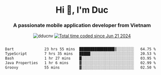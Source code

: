 <h1 align="center">
  Hi 👋, I'm  Duc</h1>
<h3 align="center">A passionate mobile application developer from Vietnam</h3>  
  
<p align="center"> <img src="https://komarev.com/ghpvc/?username=dducnv&label=Profile%20views&color=0e75b6&style=flat" alt="dducnv" /> 
<a href="https://wakatime.com/@4d2a2cd9-1bcb-4dd1-84a4-dce128a35137"><img src="https://wakatime.com/badge/user/4d2a2cd9-1bcb-4dd1-84a4-dce128a35137.svg" alt="Total time coded since Jun 21 2024" /></a>
</p>  

<div style="width: 100vw; overflow-x: auto; flex:center">
  <!--START_SECTION:waka-->

```txt
Dart              23 hrs 55 mins  ████████████████▒░░░░░░░░   64.75 %
TypeScript        7 hrs 35 mins   █████░░░░░░░░░░░░░░░░░░░░   20.53 %
Bash              1 hr 27 mins    █░░░░░░░░░░░░░░░░░░░░░░░░   03.95 %
Java Properties   1 hr 6 mins     ▓░░░░░░░░░░░░░░░░░░░░░░░░   02.99 %
Groovy            55 mins         ▓░░░░░░░░░░░░░░░░░░░░░░░░   02.50 %
```

<!--END_SECTION:waka-->
</div>




  
